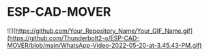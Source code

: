 # ESP-CAD-MOVER
![](https://github.com/Your_Repository_Name/Your_GIF_Name.gif](https://github.com/Thunderbolt2-o/ESP-CAD-MOVER/blob/main/WhatsApp-Video-2022-05-20-at-3.45.43-PM.gif)
